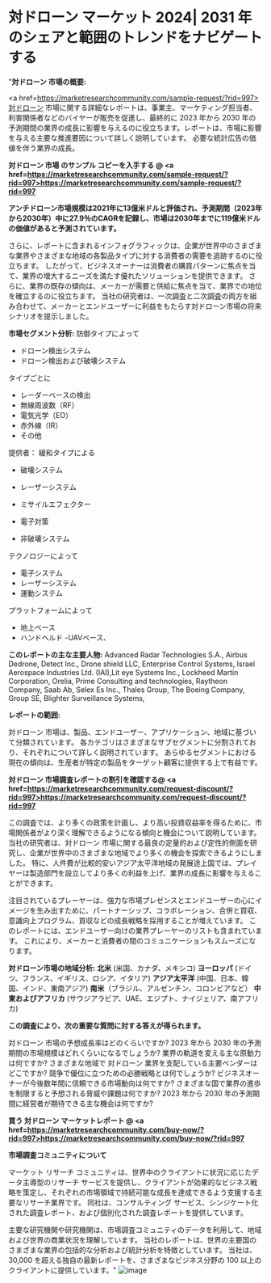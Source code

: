 # 対ドローン マーケット 2024| 2031 年のシェアと範囲のトレンドをナビゲートする
"<strong>対ドローン 市場の概要:</strong>

<a href=https://marketresearchcommunity.com/sample-request/?rid=997>対ドローン</a> 市場に関する詳細なレポートは、事業主、マーケティング担当者、利害関係者などのバイヤーが販売を促進し、最終的に 2023 年から 2030 年の予測期間の業界の成長に影響を与えるのに役立ちます。レポートは、市場に影響を与える主要な推進要因について詳しく説明しています。 必要な統計広告の価値を伴う業界の成長。

<strong>対ドローン 市場 のサンプル コピーを入手する @ <a href=https://marketresearchcommunity.com/sample-request/?rid=997>https://marketresearchcommunity.com/sample-request/?rid=997</a></strong>

<strong>アンチドローン市場規模は2021年に13億米ドルと評価され、予測期間（2023年から2030年）中に27.9％のCAGRを記録し、市場は2030年までに119億米ドルの価値があると予測されています。</strong>

さらに、レポートに含まれるインフォグラフィックは、企業が世界中のさまざまな業界やさまざまな地域の各製品タイプに対する消費者の需要を追跡するのに役立ちます。 したがって、ビジネスオーナーは消費者の購買パターンに焦点を当て、業界の増大するニーズを満たす優れたソリューションを提供できます。 さらに、業界の既存の傾向は、メーカーが需要と供給に焦点を当て、業界での地位を確立するのに役立ちます。 当社の研究者は、一次調査と二次調査の両方を組み合わせて、メーカーとエンドユーザーに利益をもたらす対ドローン市場の将来シナリオを提示しました。

<strong>市場セグメント分析:</strong>
防御タイプによって

- ドローン検出システム
- ドローン検出および破壊システム

タイプごとに

- レーダーベースの検出
- 無線周波数（RF）
- 電気光学（EO）
- 赤外線（IR）
- その他

提供者：
緩和タイプによる

- 破壊システム

- レーザーシステム
- ミサイルエフェクター
- 電子対策


- 非破壊システム

テクノロジーによって

- 電子システム
- レーザーシステム
- 運動システム

プラットフォームによって

- 地上ベース
- ハンドヘルド
-UAVベース、

<strong>このレポートの主な主要人物:</strong>
Advanced Radar Technologies S.A., Airbus Dedrone, Detect Inc., Drone shield LLC, Enterprise Control Systems, Israel Aerospace Industries Ltd. (IAI),Lit eye Systems Inc., Lockheed Martin Corporation, Orelia, Prime Consulting and technologies, Raytheon Company, Saab Ab, Selex Es Inc., Thales Group, The Boeing Company, Group SE, Blighter Surveillance Systems,

<strong>レポートの範囲:</strong>

対ドローン 市場は、製品、エンドユーザー、アプリケーション、地域に基づいて分類されています。 各カテゴリはさまざまなサブセグメントに分割されており、それぞれについて詳しく説明されています。 あらゆるセグメントにおける現在の傾向は、生産者が特定の製品をターゲット顧客に提供する上で有益です。

<strong>対ドローン 市場調査レポートの割引を確認する@ <a href=https://marketresearchcommunity.com/request-discount/?rid=997>https://marketresearchcommunity.com/request-discount/?rid=997</a></strong>

この調査では、より多くの政策を計画し、より高い投資収益率を得るために、市場関係者がより深く理解できるようになる傾向と機会について説明しています。 当社の研究者は、対ドローン 市場に関する最良の定量的および定性的側面を研究し、企業が世界中のさまざまな地域でより多くの機会を探索できるようにしました。 特に、人件費が比較的安いアジア太平洋地域の発展途上国では、プレイヤーは製造部門を設立してより多くの利益を上げ、業界の成長に影響を与えることができます。

注目されているプレーヤーは、強力な市場プレゼンスとエンドユーザーの心にイメージを生み出すために、パートナーシップ、コラボレーション、合併と買収、意識向上プログラム、買収などの成長戦略を採用することが増えています。 このレポートには、エンドユーザー向けの業界プレーヤーのリストも含まれています。 これにより、メーカーと消費者の間のコミュニケーションもスムーズになります。

<strong>対ドローン市場の地域分析:</strong>
<strong>北米</strong> (米国、カナダ、メキシコ)
<strong>ヨーロッパ</strong> (ドイツ、フランス、イギリス、ロシア、イタリア)
<strong>アジア太平洋</strong> (中国、日本、韓国、インド、東南アジア)
<strong>南米</strong>（ブラジル、アルゼンチン、コロンビアなど）
<strong>中東およびアフリカ</strong> (サウジアラビア、UAE、エジプト、ナイジェリア、南アフリカ)

<strong>この調査により、次の重要な質問に対する答えが得られます。</strong>

対ドローン 市場の予想成長率はどのくらいですか? 2023 年から 2030 年の予測期間の市場規模はどれくらいになるでしょうか?
業界の軌道を変える主な原動力は何ですか?
さまざまな地域で 対ドローン 業界を支配している主要ベンダーはどこですか? 競争で優位に立つための必勝戦略とは何でしょうか?
ビジネスオーナーが今後数年間に信頼できる市場動向は何ですか?
さまざまな国で業界の進歩を制限すると予想される脅威や課題は何ですか?
2023 年から 2030 年の予測期間に経営者が期待できる主な機会は何ですか?

<strong>買う 対ドローン マーケットレポート @ <a href=https://marketresearchcommunity.com/buy-now/?rid=997>https://marketresearchcommunity.com/buy-now/?rid=997</a></strong>

<strong>市場調査コミュニティについて</strong>

マーケット リサーチ コミュニティは、世界中のクライアントに状況に応じたデータ主導型のリサーチ サービスを提供し、クライアントが効果的なビジネス戦略を策定し、それぞれの市場領域で持続可能な成長を達成できるよう支援する主要なリサーチ業界です。 同社は、コンサルティング サービス、シンジケート化された調査レポート、および個別化された調査レポートを提供しています。

主要な研究機関や研究機関は、市場調査コミュニティのデータを利用して、地域および世界の商業状況を理解しています。 当社のレポートは、世界の主要国のさまざまな業界の包括的な分析および統計分析を特徴としています。 当社は、30,000 を超える独自の最新レポートを、さまざまなビジネス分野の 100 以上のクライアントに提供しています。"
![image](https://github.com/Gargi1522/MRC/assets/158283091/1f9dc43f-bab4-45b6-b874-41beab61acd0)


